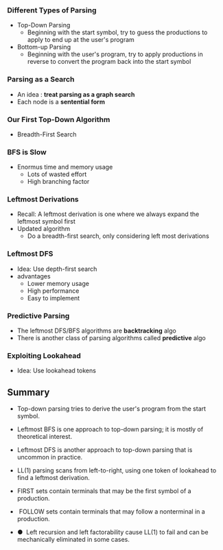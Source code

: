 ### Different Types of Parsing
- Top-Down Parsing
	- Beginning with the start symbol, try to guess the productions to apply to end up at the user's program
- Bottom-up Parsing
	- Beginning with the user's program, try to apply productions in reverse to convert the program back into the start symbol

### Parsing as a Search
- An idea : **treat parsing as a graph search**
- Each node is a **sentential form**

### Our First Top-Down Algorithm
- Breadth-First Search


### BFS is Slow
- Enormus time and memory usage
	- Lots of wasted effort
	- High branching factor

### Leftmost Derivations
- Recall: A leftmost derivation is one where we always expand the leftmost symbol first
- Updated algorithm
	- Do a breadth-first search, only considering left most derivations

### Leftmost DFS
- Idea: Use depth-first search
- advantages
	- Lower memory usage
	- High performance
	- Easy to implement

### Predictive Parsing
- The leftmost DFS/BFS algorithms are **backtracking** algo
- There is another class of parsing algorithms called **predictive** algo

### Exploiting Lookahead
- Idea: Use lookahead tokens

## Summary
- Top-down parsing tries to derive the user's program from the start symbol.
    
- Leftmost BFS is one approach to top-down parsing; it is mostly of theoretical interest.
    
- Leftmost DFS is another approach to top-down parsing that is uncommon in practice.
    
- LL(1) parsing scans from left-to-right, using one token of lookahead to find a leftmost derivation.
    
- FIRST sets contain terminals that may be the first symbol of a production.
-  FOLLOW sets contain terminals that may follow a nonterminal in a production.
    
- ●  Left recursion and left factorability cause LL(1) to fail and can be mechanically eliminated in some cases.